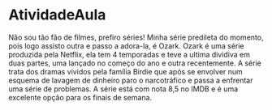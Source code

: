 # AtividadeAula
Não sou tão fão de filmes, prefiro séries! Minha série predileta do momento, pois logo assisto outra e passo a adora-la, é Ozark.
Ozark é uma série produzida pela Netflix, ela tem 4 temporadas e teve a ultima dividiva em duas partes, uma lançado no começo do ano e outra recentemente. 
A série trata dos dramas vividos pela família Birdie que após se envolver num esquema de lavagem de dinheiro paro o narcotráfico e passa a enfrentar uma série de problemas.
A série está com nota 8,5 no IMDB e é uma excelente opção para os finais de semana.
